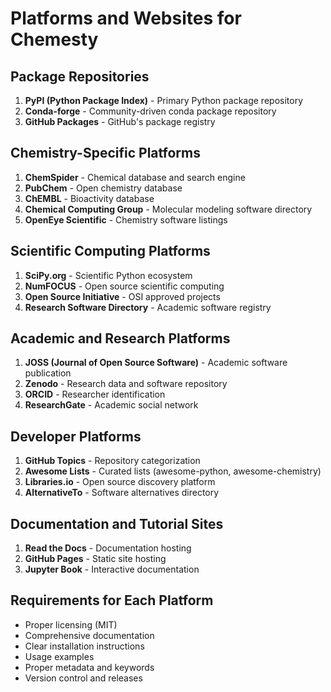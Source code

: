 # Platforms and Websites for Chemesty

## Package Repositories
1. **PyPI (Python Package Index)** - Primary Python package repository
2. **Conda-forge** - Community-driven conda package repository
3. **GitHub Packages** - GitHub's package registry

## Chemistry-Specific Platforms
1. **ChemSpider** - Chemical database and search engine
2. **PubChem** - Open chemistry database
3. **ChEMBL** - Bioactivity database
4. **Chemical Computing Group** - Molecular modeling software directory
5. **OpenEye Scientific** - Chemistry software listings

## Scientific Computing Platforms
1. **SciPy.org** - Scientific Python ecosystem
2. **NumFOCUS** - Open source scientific computing
3. **Open Source Initiative** - OSI approved projects
4. **Research Software Directory** - Academic software registry

## Academic and Research Platforms
1. **JOSS (Journal of Open Source Software)** - Academic software publication
2. **Zenodo** - Research data and software repository
3. **ORCID** - Researcher identification
4. **ResearchGate** - Academic social network

## Developer Platforms
1. **GitHub Topics** - Repository categorization
2. **Awesome Lists** - Curated lists (awesome-python, awesome-chemistry)
3. **Libraries.io** - Open source discovery platform
4. **AlternativeTo** - Software alternatives directory

## Documentation and Tutorial Sites
1. **Read the Docs** - Documentation hosting
2. **GitHub Pages** - Static site hosting
3. **Jupyter Book** - Interactive documentation

## Requirements for Each Platform
- Proper licensing (MIT)
- Comprehensive documentation
- Clear installation instructions
- Usage examples
- Proper metadata and keywords
- Version control and releases